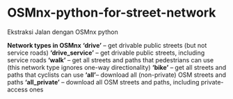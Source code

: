 # OSMnx-python-for-street-network
Ekstraksi Jalan dengan OSMnx python

**Network types in OSMnx**
**‘drive’** – get drivable public streets (but not service roads)
**‘drive_service’** – get drivable public streets, including service roads
**‘walk’** – get all streets and paths that pedestrians can use (this network type ignores one-way directionality)
**‘bike’** – get all streets and paths that cyclists can use
**‘all’**– download all (non-private) OSM streets and paths
**‘all_private’** – download all OSM streets and paths, including private-access ones

